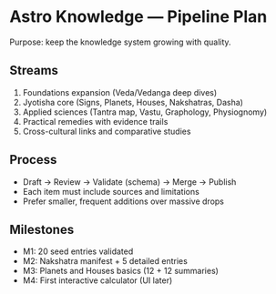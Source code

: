 # Astro Knowledge — Pipeline Plan

Purpose: keep the knowledge system growing with quality.

## Streams
1) Foundations expansion (Veda/Vedanga deep dives)
2) Jyotisha core (Signs, Planets, Houses, Nakshatras, Dasha)
3) Applied sciences (Tantra map, Vastu, Graphology, Physiognomy)
4) Practical remedies with evidence trails
5) Cross-cultural links and comparative studies

## Process
- Draft → Review → Validate (schema) → Merge → Publish
- Each item must include sources and limitations
- Prefer smaller, frequent additions over massive drops

## Milestones
- M1: 20 seed entries validated
- M2: Nakshatra manifest + 5 detailed entries
- M3: Planets and Houses basics (12 + 12 summaries)
- M4: First interactive calculator (UI later)


